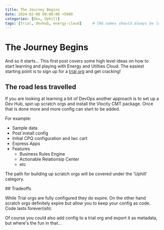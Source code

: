 ```yaml
---
title: The Journey Begins
date: 2024-02-08 08:00:00 +5000
categories: [Dev, Uphill]
tags: [trial, devhub, energy-cloud]     # TAG names should always be lowercase
---
```


# The Journey Begins

And so it starts... This first post covers some high level ideas on how to start learning and playing with Energy and Utilties Cloud. The easiest starting point is to sign up for a [trial org](https://help.salesforce.com/s/articleView?id=ind.Get_an_Energy__Utilities_Cloud_Base_Trial_Org.htm&type=5) and get cracking!

## The road less travelled

If you are looking at learning a bit of DevOps another approach is to set up a Dev Hub, spin up scratch orgs and install the Vlocity CMT package. Once that is done more and more config can start to be added. 

For example:

- Sample data
- Post install config
- Initial CPQ configuration and lwc cart
- Express Apps
- Features
  - Business Rules Engine
  - Actionable Relationsip Center
  - etc

The path for building up scratch orgs will be covered under the 'Uphill' category.

## Tradeoffs

While Trial orgs are fully configured they do expire. On the other hand scratch orgs definitely expire but allow you to keep your config as code. Code lasts forever(ish).

Of course you could also add config to a trial org and export it as metadata, but where's the fun in that...